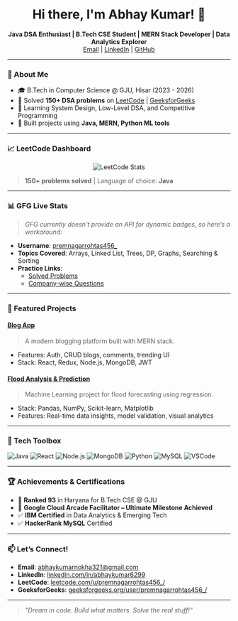 <h1 align="center">Hi there, I'm Abhay Kumar! 👋</h1>

<p align="center">
  <b>Java DSA Enthusiast | B.Tech CSE Student | MERN Stack Developer | Data Analytics Explorer</b><br>
  <a href="mailto:abhaykumarnokha321@gmail.com">Email</a> |
  <a href="https://www.linkedin.com/in/abhaykumar6299">LinkedIn</a> |
  <a href="https://github.com/yourusername">GitHub</a>
</p>

---

### 🚀 About Me

- 🎓 B.Tech in Computer Science @ GJU, Hisar (2023 - 2026)  
- 🧠 Solved **150+ DSA problems** on [LeetCode](https://leetcode.com/u/premnagarrohtas456_/)&nbsp;|&nbsp;[GeeksforGeeks](https://www.geeksforgeeks.org/user/premnagarrohtas456_/)
- 🌱 Learning System Design, Low-Level DSA, and Competitive Programming  
- 🔭 Built projects using **Java, MERN, Python ML tools**

---

### 📈 LeetCode Dashboard

<p align="center">
  <img src="https://leetcard.jacoblin.cool/premnagarrohtas456_?ext=contest&theme=dark" alt="LeetCode Stats" />
</p>

> **150+ problems solved** | Language of choice: **Java**

---

### 📊 GFG Live Stats

> *GFG currently doesn't provide an API for dynamic badges, so here’s a workaround:*

- **Username**: [premnagarrohtas456_](https://www.geeksforgeeks.org/user/premnagarrohtas456_/)
- **Topics Covered**: Arrays, Linked List, Trees, DP, Graphs, Searching & Sorting
- **Practice Links**:
  - [Solved Problems](https://practice.geeksforgeeks.org/user/premnagarrohtas456_/practice)
  - [Company-wise Questions](https://practice.geeksforgeeks.org/explore?page=1&sortBy=submissions)

---

### 💼 Featured Projects

#### [Blog App](https://github.com/yourusername/blog-app)
> A modern blogging platform built with MERN stack.

- Features: Auth, CRUD blogs, comments, trending UI
- Stack: React, Redux, Node.js, MongoDB, JWT

#### [Flood Analysis & Prediction](https://github.com/yourusername/flood-prediction)
> Machine Learning project for flood forecasting using regression.

- Stack: Pandas, NumPy, Scikit-learn, Matplotlib
- Features: Real-time data insights, model validation, visual analytics

---

### 🧰 Tech Toolbox

![Java](https://img.shields.io/badge/Java-ED8B00?style=flat-square&logo=java&logoColor=white)
![React](https://img.shields.io/badge/React-61DAFB?style=flat-square&logo=react&logoColor=black)
![Node.js](https://img.shields.io/badge/Node.js-339933?style=flat-square&logo=node.js)
![MongoDB](https://img.shields.io/badge/MongoDB-47A248?style=flat-square&logo=mongodb)
![Python](https://img.shields.io/badge/Python-3776AB?style=flat-square&logo=python)
![MySQL](https://img.shields.io/badge/MySQL-005C84?style=flat-square&logo=mysql)
![VSCode](https://img.shields.io/badge/VSCode-007ACC?style=flat-square&logo=visualstudiocode)

---

### 🏆 Achievements & Certifications

- 🥇 **Ranked 93** in Haryana for B.Tech CSE @ GJU
- 🚀 **Google Cloud Arcade Facilitator – Ultimate Milestone Achieved**
- ✅ **IBM Certified** in Data Analytics & Emerging Tech
- ✅ **HackerRank MySQL** Certified

---

### 📫 Let’s Connect!

- **Email**: abhaykumarnokha321@gmail.com  
- **LinkedIn**: [linkedin.com/in/abhaykumar6299](https://www.linkedin.com/in/abhaykumar6299)  
- **LeetCode**: [leetcode.com/u/premnagarrohtas456_/](https://leetcode.com/u/premnagarrohtas456_/)
- **GeeksforGeeks**: [geeksforgeeks.org/user/premnagarrohtas456_/](https://www.geeksforgeeks.org/user/premnagarrohtas456_/)

---

> *"Dream in code. Build what matters. Solve the real stuff!"*
